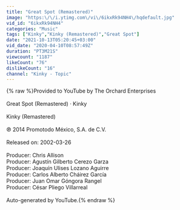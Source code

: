 ```yaml
---
title: "Great Spot (Remastered)"
image: "https:\/\/i.ytimg.com\/vi\/6ikxRk94NH4\/hqdefault.jpg"
vid_id: "6ikxRk94NH4"
categories: "Music"
tags: ["Kinky","Kinky (Remastered)","Great Spot"]
date: "2021-10-13T05:20:45+03:00"
vid_date: "2020-04-10T08:57:49Z"
duration: "PT3M21S"
viewcount: "1187"
likeCount: "76"
dislikeCount: "16"
channel: "Kinky - Topic"
---
```

{% raw %}Provided to YouTube by The Orchard Enterprises<br /><br />Great Spot (Remastered) · Kinky<br /><br />Kinky (Remastered)<br /><br />℗ 2014 Promotodo México, S.A. de C.V.<br /><br />Released on: 2002-03-26<br /><br />Producer: Chris Allison<br />Producer: Agustín Gilberto Cerezo Garza<br />Producer: Joaquín Ulises Lozano Aguirre<br />Producer: Carlos Alberto Cháirez García<br />Producer: Juan Omar Góngora Rangel<br />Producer: César Pliego Villarreal<br /><br />Auto-generated by YouTube.{% endraw %}
